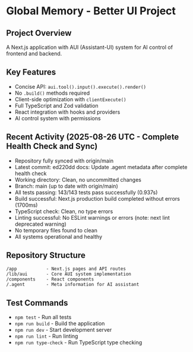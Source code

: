 # Global Memory - Better UI Project

## Project Overview
A Next.js application with AUI (Assistant-UI) system for AI control of frontend and backend.

## Key Features
- Concise API: `aui.tool().input().execute().render()`
- No `.build()` methods required
- Client-side optimization with `clientExecute()`
- Full TypeScript and Zod validation
- React integration with hooks and providers
- AI control system with permissions

## Recent Activity (2025-08-26 UTC - Complete Health Check and Sync)
- Repository fully synced with origin/main
- Latest commit: ed220dd docs: Update .agent metadata after complete health check
- Working directory: Clean, no uncommitted changes
- Branch: main (up to date with origin/main)
- All tests passing: 143/143 tests pass successfully (0.937s)
- Build successful: Next.js production build completed without errors (1700ms)
- TypeScript check: Clean, no type errors
- Linting successful: No ESLint warnings or errors (note: next lint deprecated warning)
- No temporary files found to clean
- All systems operational and healthy

## Repository Structure
```
/app           - Next.js pages and API routes
/lib/aui       - Core AUI system implementation
/components    - React components
/.agent        - Meta information for AI assistant
```

## Test Commands
- `npm test` - Run all tests
- `npm run build` - Build the application
- `npm run dev` - Start development server
- `npm run lint` - Run linting
- `npm run type-check` - Run TypeScript type checking